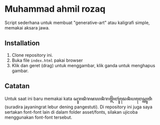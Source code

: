 Muhammad ahmil rozaq 
===============

Script sederhana untuk membuat "generative-art" atau kaligrafi simple, memakai aksara jawa.


Installation
----
1. Clone repository ini.
2. Buka file `index.html` pakai browser
3. Klik dan geret (drag) untuk menggambar, klik ganda untuk menghapus gambar.

Catatan
-----
Untuk saat ini baru memakai kata ꦱꦸꦫꦢꦶꦫꦗꦪꦤꦶꦁꦫꦠ꧀ꦭꦼꦧꦸꦂꦢꦺꦤꦶꦁꦥꦔꦺꦱ꧀ꦠꦸꦠꦶ (suradira jayaningrat lebur dening pangestuti). 
Di repository ini juga saya sertakan font-font lain di dalam folder asset/fonts, silakan ujicoba menggunakan font-font tersebut.
